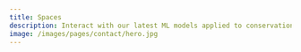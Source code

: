 ```yaml
---
title: Spaces
description: Interact with our latest ML models applied to conservation problems.
image: /images/pages/contact/hero.jpg
---
```


